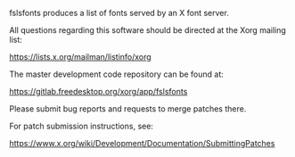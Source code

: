 fslsfonts produces a list of fonts served by an X font server.

All questions regarding this software should be directed at the
Xorg mailing list:

  https://lists.x.org/mailman/listinfo/xorg

The master development code repository can be found at:

  https://gitlab.freedesktop.org/xorg/app/fslsfonts

Please submit bug reports and requests to merge patches there.

For patch submission instructions, see:

  https://www.x.org/wiki/Development/Documentation/SubmittingPatches

